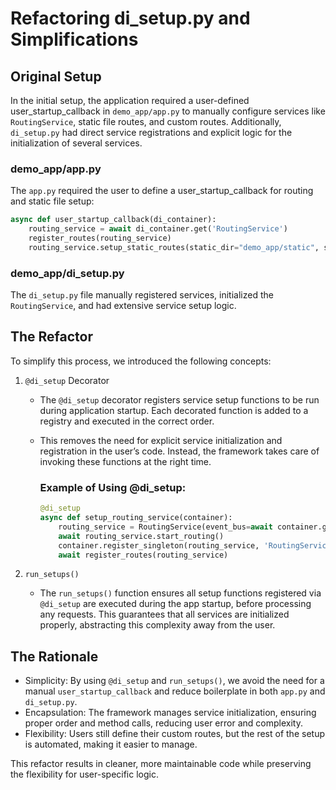 # Refactoring di_setup.py and Simplifications

## Original Setup

In the initial setup, the application required a user-defined user_startup_callback in `demo_app/app.py` to manually
configure services like `RoutingService`, static file routes, and custom routes. Additionally, `di_setup.py` had 
direct service registrations and explicit logic for the initialization of several services.

### demo_app/app.py

The `app.py` required the user to define a user_startup_callback for routing and static file setup:

```python
async def user_startup_callback(di_container):
    routing_service = await di_container.get('RoutingService')
    register_routes(routing_service)
    routing_service.setup_static_routes(static_dir="demo_app/static", static_url_path="/static")
```

### demo_app/di_setup.py

The `di_setup.py` file manually registered services, initialized the `RoutingService`, and had extensive
service setup logic.

## The Refactor

To simplify this process, we introduced the following concepts:

1. `@di_setup` Decorator

   - The `@di_setup` decorator registers service setup functions to be run during application startup. 
     Each decorated function is added to a registry and executed in the correct order.
   - This removes the need for explicit service initialization and registration in the user’s code. 
     Instead, the framework takes care of invoking these functions at the right time.

       ### Example of Using @di_setup:
    
       ```python
       @di_setup
       async def setup_routing_service(container):
           routing_service = RoutingService(event_bus=await container.get('EventBus'))
           await routing_service.start_routing()
           container.register_singleton(routing_service, 'RoutingService')
           await register_routes(routing_service)
       ```

2. `run_setups()`

    - The `run_setups()` function ensures all setup functions registered via `@di_setup` are executed during the 
      app startup, before processing any requests. This guarantees that all services are initialized properly, 
      abstracting this complexity away from the user.

## The Rationale

  - Simplicity: By using `@di_setup` and `run_setups()`, we avoid the need for a manual `user_startup_callback` 
                and reduce boilerplate in both `app.py` and `di_setup.py`.
  - Encapsulation: The framework manages service initialization, ensuring proper order and method calls, reducing 
                   user error and complexity.
  - Flexibility: Users still define their custom routes, but the rest of the setup is automated, making 
                 it easier to manage.

This refactor results in cleaner, more maintainable code while preserving the flexibility for user-specific logic.
